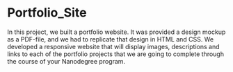 # Portfolio_Site

Ιn this project, we built a portfolio website. 
It was provided a design mockup as a PDF-file, and we had to replicate that design in HTML and CSS.
We developed a responsive website that will display images, descriptions and links to each of the portfolio projects that we are going to complete through the course of your Nanodegree program.
